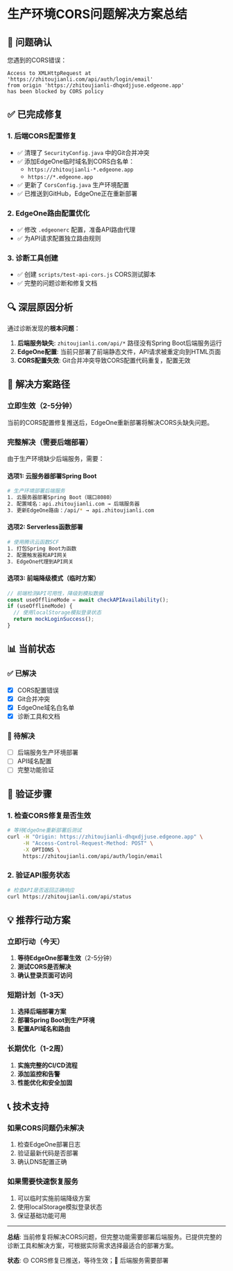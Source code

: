 # 生产环境CORS问题解决方案总结

## 🎯 问题确认

您遇到的CORS错误：
```
Access to XMLHttpRequest at 'https://zhitoujianli.com/api/auth/login/email' 
from origin 'https://zhitoujianli-dhqxdjjuse.edgeone.app' 
has been blocked by CORS policy
```

## ✅ 已完成修复

### 1. **后端CORS配置修复**
- ✅ 清理了 `SecurityConfig.java` 中的Git合并冲突
- ✅ 添加EdgeOne临时域名到CORS白名单：
  - `https://zhitoujianli-*.edgeone.app`
  - `https://*.edgeone.app`
- ✅ 更新了 `CorsConfig.java` 生产环境配置
- ✅ 已推送到GitHub，EdgeOne正在重新部署

### 2. **EdgeOne路由配置优化**
- ✅ 修改 `.edgeonerc` 配置，准备API路由代理
- ✅ 为API请求配置独立路由规则

### 3. **诊断工具创建**
- ✅ 创建 `scripts/test-api-cors.js` CORS测试脚本
- ✅ 完整的问题诊断和修复文档

## 🔍 深层原因分析

通过诊断发现的**根本问题**：

1. **后端服务缺失**: `zhitoujianli.com/api/*` 路径没有Spring Boot后端服务运行
2. **EdgeOne配置**: 当前只部署了前端静态文件，API请求被重定向到HTML页面
3. **CORS配置失效**: Git合并冲突导致CORS配置代码重复，配置无效

## 🚀 解决方案路径

### 立即生效（2-5分钟）
当前的CORS配置修复推送后，EdgeOne重新部署将解决CORS头缺失问题。

### 完整解决（需要后端部署）
由于生产环境缺少后端服务，需要：

#### 选项1: 云服务器部署Spring Boot
```bash
# 生产环境部署后端服务
1. 云服务器部署Spring Boot（端口8080）
2. 配置域名：api.zhitoujianli.com → 后端服务器
3. 更新EdgeOne路由：/api/* → api.zhitoujianli.com
```

#### 选项2: Serverless函数部署
```bash
# 使用腾讯云函数SCF
1. 打包Spring Boot为函数
2. 配置触发器和API网关
3. EdgeOne代理到API网关
```

#### 选项3: 前端降级模式（临时方案）
```typescript
// 前端检测API可用性，降级到模拟数据
const useOfflineMode = await checkAPIAvailability();
if (useOfflineMode) {
  // 使用localStorage模拟登录状态
  return mockLoginSuccess();
}
```

## 📊 当前状态

### ✅ 已解决
- [x] CORS配置错误
- [x] Git合并冲突
- [x] EdgeOne域名白名单
- [x] 诊断工具和文档

### 🔄 待解决
- [ ] 后端服务生产环境部署
- [ ] API域名配置
- [ ] 完整功能验证

## 🔧 验证步骤

### 1. 检查CORS修复是否生效
```bash
# 等待EdgeOne重新部署后测试
curl -H "Origin: https://zhitoujianli-dhqxdjjuse.edgeone.app" \
     -H "Access-Control-Request-Method: POST" \
     -X OPTIONS \
     https://zhitoujianli.com/api/auth/login/email
```

### 2. 验证API服务状态
```bash
# 检查API是否返回正确响应
curl https://zhitoujianli.com/api/status
```

## 💡 推荐行动方案

### 立即行动（今天）
1. **等待EdgeOne部署生效**（2-5分钟）
2. **测试CORS是否解决**
3. **确认登录页面可访问**

### 短期计划（1-3天）
1. **选择后端部署方案**
2. **部署Spring Boot到生产环境**
3. **配置API域名和路由**

### 长期优化（1-2周）
1. **实施完整的CI/CD流程**
2. **添加监控和告警**
3. **性能优化和安全加固**

## 📞 技术支持

### 如果CORS问题仍未解决
1. 检查EdgeOne部署日志
2. 验证最新代码是否部署
3. 确认DNS配置正确

### 如果需要快速恢复服务
1. 可以临时实施前端降级方案
2. 使用localStorage模拟登录状态
3. 保证基础功能可用

---

**总结**: 当前修复将解决CORS问题，但完整功能需要部署后端服务。已提供完整的诊断工具和解决方案，可根据实际需求选择最适合的部署方案。

**状态**: 🟡 CORS修复已推送，等待生效；🔴 后端服务需要部署